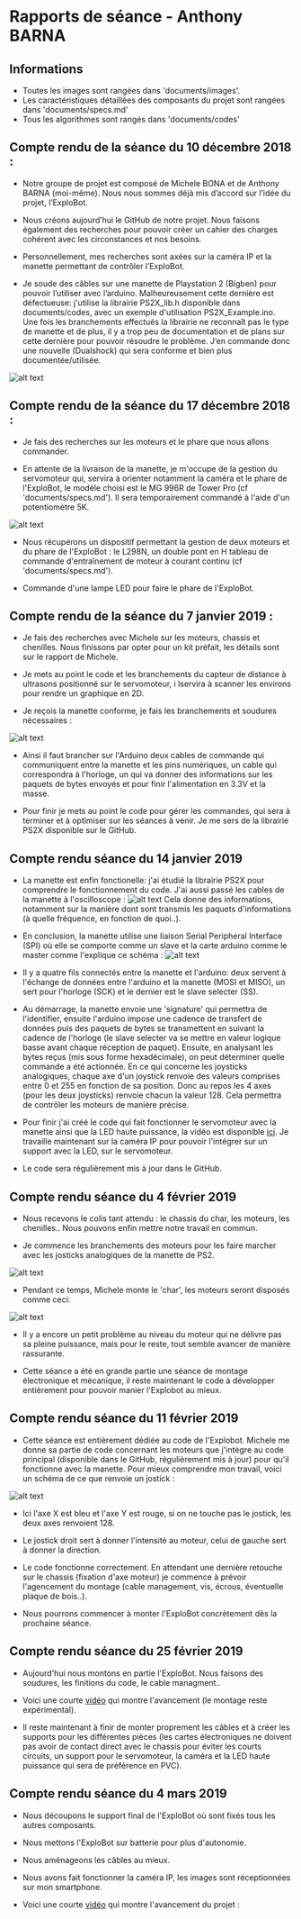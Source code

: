 # Rapports de séance - Anthony BARNA

## Informations

* Toutes les images sont rangées dans 'documents/images'.
* Les caractéristiques détaillées des composants du projet sont rangées dans 'documents/specs.md'
* Tous les algorithmes sont rangés dans 'documents/codes'

## Compte rendu de la séance du 10 décembre 2018 :

* Notre groupe de projet est composé de Michele BONA et de Anthony BARNA (moi-même). Nous nous sommes déjà mis d’accord sur l’idée du projet, l’ExploBot.

* Nous créons aujourd’hui le GitHub de notre projet. Nous faisons également des recherches pour pouvoir créer un cahier des charges cohérent avec les circonstances et nos besoins.

* Personnellement, mes recherches sont axées sur la caméra IP et la manette permettant de contrôler l’ExploBot.

* Je soude des câbles sur une manette de Playstation 2 (Bigben) pour pouvoir l’utiliser avec l’arduino. Malheureusement cette dernière est défectueuse: j'utilise la librairie PS2X_lib.h disponible dans documents/codes, avec un exemple d'utilisation PS2X_Example.ino. Une fois les branchements effectués la librairie ne reconnaît pas le type de manette et de plus, il y a trop peu de documentation et de plans sur cette dernière pour pouvoir résoudre le problème. J’en commande donc une nouvelle (Dualshock) qui sera conforme et bien plus documentée/utilisée.

![alt text](https://raw.githubusercontent.com/MicheleBona/PEIP2_Arduino_ExploBot/master/documents/images/soudure2.jpg)

## Compte rendu de la séance du 17 décembre 2018 :

* Je fais des recherches sur les moteurs et le phare que nous allons commander.

* En attente de la livraison de la manette, je m'occupe de la gestion du servomoteur qui, servira à orienter notamment la caméra et le phare de l'ExploBot, le modèle choisi est le MG 996R de Tower Pro (cf 'documents/specs.md').
Il sera temporairement commandé à l'aide d'un potentiomètre 5K.

![alt text](https://raw.githubusercontent.com/MicheleBona/PEIP2_Arduino_ExploBot/master/documents/images/servo1.jpg)

* Nous récupérons un dispositif permettant la gestion de deux moteurs et du phare de l'ExploBot : le L298N, un double pont en H tableau de commande d'entraînement de moteur à courant continu (cf 'documents/specs.md').

* Commande d'une lampe LED pour faire le phare de l'ExploBot.

## Compte rendu de la séance du 7 janvier 2019 :

* Je fais des recherches avec Michele sur les moteurs, chassis et chenilles. Nous finissons par opter pour un kit préfait, les détails sont sur le rapport de Michele.

* Je mets au point le code et les branchements du capteur de distance à ultrasons positionné sur le servomoteur, i lservira à scanner les environs pour rendre un graphique en 2D.

* Je reçois la manette conforme, je fais les branchements et soudures nécessaires : 

![alt text](https://raw.githubusercontent.com/MicheleBona/PEIP2_Arduino_ExploBot/master/documents/images/branchement%20manette.jpg)

* Ainsi il faut brancher sur l'Arduino deux cables de commande qui communiquent entre la manette et les pins numériques, un cable qui correspondra à l'horloge, un qui va donner des informations sur les paquets de bytes envoyés et pour finir l'alimentation en 3.3V et la masse.

* Pour finir je mets au point le code pour gérer les commandes, qui sera à terminer et à optimiser sur les séances à venir. Je me sers de la librairie PS2X disponible sur le GitHub.


## Compte rendu séance du 14 janvier 2019

* La manette est enfin fonctionelle: j'ai étudié la librairie PS2X pour comprendre le fonctionnement du code. J'ai aussi passé les cables de la manette à l'oscilloscope :
![alt text](https://raw.githubusercontent.com/MicheleBona/PEIP2_Arduino_ExploBot/master/documents/images/oscilloscope%201.jpg)
Cela donne des informations, notamment sur la manière dont sont transmis les paquets d'informations (à quelle fréquence, en fonction de quoi..).

* En conclusion, la manette utilise une liaison Serial Peripheral Interface (SPI) où elle se comporte comme un slave et la carte arduino comme le master comme l'explique ce schéma : 
![alt text](https://raw.githubusercontent.com/MicheleBona/PEIP2_Arduino_ExploBot/master/documents/images/SPI.png)

* Il y a quatre fils connectés entre la manette et l'arduino: deux servent à l'échange de données entre l'arduino et la manette (MOSI et MISO), un sert pour l'horloge (SCK) et le dernier est le slave selecter (SS). 

* Au démarrage, la manette envoie une 'signature' qui permettra de l'identifier, ensuite l'arduino impose une cadence de transfert de données puis des paquets de bytes se transmettent en suivant la cadence de l'horloge (le slave selecter va se mettre en valeur logique basse avant chaque réception de paquet). Ensuite, en analysant les bytes reçus (mis sous forme hexadécimale), on peut déterminer quelle commande a été actionnée. En ce qui concerne les joysticks analogiques, chaque axe d'un joystick renvoie des valeurs comprises entre 0 et 255 en fonction de sa position. Donc au repos les 4 axes (pour les deux joysticks) renvoie chacun la valeur 128. Cela permettra de contrôler les moteurs de manière précise.

* Pour finir j'ai créé le code qui fait fonctionner le servomoteur avec la manette ainsi que la LED haute puissance, la vidéo est disponible [ici](https://youtu.be/iUmSV24hpvE). Je travaille maintenant sur la caméra IP pour pouvoir l'intégrer sur un support avec la LED, sur le servomoteur.

* Le code sera régulièrement mis à jour dans le GitHub.

## Compte rendu séance du 4 février 2019

* Nous recevons le colis tant attendu : le chassis du char, les moteurs, les chenilles.. Nous pouvons enfin mettre notre travail en commun. 

* Je commence les branchements des moteurs pour les faire marcher avec les josticks analogiques de la manette de PS2. 

![alt text](https://scontent-mrs1-1.xx.fbcdn.net/v/t1.15752-9/51150461_392252168194172_1247527384890998784_n.jpg?_nc_cat=101&_nc_ht=scontent-mrs1-1.xx&oh=b534cfb33e1a8cf85e95a14a7493b954&oe=5CED568A)

* Pendant ce temps, Michele monte le 'char', les moteurs seront disposés comme ceci: 

![alt text](https://scontent-mrs1-1.xx.fbcdn.net/v/t1.15752-9/51178873_243762909885456_5320521704357756928_n.jpg?_nc_cat=101&_nc_ht=scontent-mrs1-1.xx&oh=ae04c628d8f99c4bcb07c0931f5c2388&oe=5CF20671)

* Il y a encore un petit problème au niveau du moteur qui ne délivre pas sa pleine puissance, mais pour le reste, tout semble avancer de manière rassurante.

* Cette séance a été en grande partie une séance de montage électronique et mécanique, il reste maintenant le code à développer entièrement pour pouvoir manier l'Explobot au mieux.

## Compte rendu séance du 11 février 2019

* Cette séance est entièrement dédiée au code de l'Explobot. Michele me donne sa partie de code concernant les moteurs que j'intègre au code principal (disponible dans le GitHub, régulièrement mis à jour) pour qu'il fonctionne avec la manette. Pour mieux comprendre mon travail, voici un schéma de ce que renvoie un jostick :

![alt text](https://raw.githubusercontent.com/MicheleBona/PEIP2_Arduino_ExploBot/master/documents/images/sch%C3%A9maJoystick.png)

* Ici l'axe X est bleu et l'axe Y est rouge, si on ne touche pas le jostick, les deux axes renvoient 128.

* Le jostick droit sert à donner l'intensité au moteur, celui de gauche sert à donner la direction.

* Le code fonctionne correctement. En attendant une dernière retouche sur le chassis (fixation d'axe moteur) je commence à prévoir l'agencement du montage (cable management, vis, écrous, éventuelle plaque de bois..).

* Nous pourrons commencer à monter l'ExploBot concrètement dès la prochaine séance.

## Compte rendu séance du 25 février 2019

* Aujourd'hui nous montons en partie l'ExploBot. Nous faisons des soudures, les finitions du code, le cable managment.. 

* Voici une courte [vidéo](https://l.facebook.com/l.php?u=https%3A%2F%2Fyoutu.be%2FKJUN-Gob8qw%3Ffbclid%3DIwAR1eGpQI2xFTQnhV1hlKM3nVFsLNu5_y9kutA6KZit-YHbofoGitM4g1mTw&h=AT2WfpAzhRxiHpDFNaCvjarttAML4TCD_0FxaemhZ1p-elKtKIgg1dm8Zp7bAd5aKo6JU0BSAc7wL_DCew_vSds-qBg9rdrCWuCCYfXlStw5wVy5HbCvTjzUn4ci0A) qui montre l'avancement (le montage reste expérimental). 

* Il reste maintenant à finir de monter proprement les câbles et à créer les supports pour les différentes pièces (les cartes électroniques ne doivent pas avoir de contact direct avec le chassis pour éviter les courts circuits, un support pour le servomoteur, la caméra et la LED haute puissance qui sera de préférence en PVC).

## Compte rendu séance du 4 mars 2019

* Nous découpons le support final de l'ExploBot où sont fixés tous les autres composants.

* Nous mettons l'ExploBot sur batterie pour plus d'autonomie.

* Nous aménageons les câbles au mieux.

* Nous avons fait fonctionner la caméra IP, les images sont réceptionnées sur mon smartphone.

* Voici une courte [vidéo](https://www.youtube.com/watch?v=LIfrzw-GikU&feature=youtu.be&fbclid=IwAR3O4x7sBNFd8-eW2pAYYs-ogMijJUipWTcTzrmkwpaRxoFlRogaWghWUJg) qui montre l'avancement du projet : 
